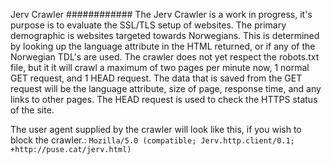 
Jerv Crawler
############
The Jerv Crawler is a work in progress, it's purpose is to evaluate the SSL/TLS setup of websites. The primary 
demographic is websites targeted towards Norwegians. This is determined by looking up the language attribute in the HTML
returned, or if any of the Norwegian TDL's are used. The crawler does not yet respect the robots.txt file, but it it 
will crawl a maximum of two pages per minute now, 1 normal GET request, and 1 HEAD request. The data that is saved from 
the GET request will be the language attribute, size of page, response time, and any links to other pages. The HEAD 
request is used to check the HTTPS status of the site.

The user agent supplied by the crawler will look like this, if you wish to block the crawler.: 
`Mozilla/5.0 (compatible; Jerv.http.client/0.1; +http://puse.cat/jerv.html)`
